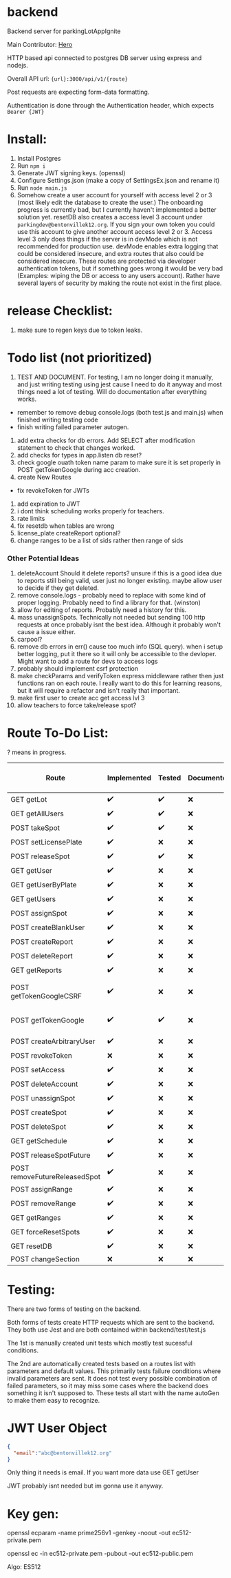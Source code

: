 # backend

Backend server for parkingLotAppIgnite

Main Contributor: [Hero](https://github.com/TheHeroBrine422)

HTTP based api connected to postgres DB server using express and nodejs.

Overall API url: `{url}:3000/api/v1/{route}`

Post requests are expecting form-data formatting.

Authentication is done through the Authentication header, which expects `Bearer {JWT}`

# Install:

1. Install Postgres
2. Run `npm i`
3. Generate JWT signing keys. (openssl)
4. Configure Settings.json (make a copy of SettingsEx.json and rename it)
5. Run `node main.js`
6. Somehow create a user account for yourself with access level 2 or 3 (most likely edit the database to create the user.) The onboarding progress is currently bad, but I currently haven't implemented a better solution yet. resetDB also creates a access level 3 account under `parkingdev@bentonvillek12.org`. If you sign your own token you could use this account to give another account access level 2 or 3. Access level 3 only does things if the server is in devMode which is not recommended for production use. devMode enables extra logging that could be considered insecure, and extra routes that also could be considered insecure. These routes are protected via developer authentication tokens, but if something goes wrong it would be very bad (Examples: wiping the DB or access to any users account). Rather have several layers of security by making the route not exist in the first place.

# release Checklist:

1. make sure to regen keys due to token leaks.

# Todo list (not prioritized)

1. TEST AND DOCUMENT. For testing, I am no longer doing it manually, and just writing testing using jest cause I need to do it anyway and most things need a lot of testing. Will do documentation after everything works.
  * remember to remove debug console.logs (both test.js and main.js) when finished writing testing code
  * finish writing failed parameter autogen.
1. add extra checks for db errors. Add SELECT after modification statement to check that changes worked.
1. add checks for types in app.listen db reset?
1. check google ouath token name param to make sure it is set properly in POST getTokenGoogle during acc creation.
1. create New Routes
  * fix revokeToken for JWTs
1. add expiration to JWT
1. i dont think scheduling works properly for teachers.
1. rate limits
1. fix resetdb when tables are wrong
1. license_plate createReport optional?
1. change ranges to be a list of sids rather then range of sids

### Other Potential Ideas

1. deleteAccount Should it delete reports? unsure if this is a good idea due to reports still being valid, user just no longer existing. maybe allow user to decide if they get deleted.
2. remove console.logs - probably need to replace with some kind of proper logging. Probably need to find a library for that. (winston)
3. allow for editing of reports. Probably need a history for this.
4. mass unassignSpots. Technically not needed but sending 100 http requests at once probably isnt the best idea. Although it probably won't cause a issue either.
5. carpool?
6. remove db errors in err() cause too much info (SQL query). when i setup better logging, put it there so it will only be accessible to the devloper. Might want to add a route for devs to access logs
7. probably should implement csrf protection
8. make checkParams and verifyToken express middleware rather then just functions ran on each route. I really want to do this for learning reasons, but it will require a refactor and isn't really that important.
9. make first user to create acc get access lvl 3
10. allow teachers to force take/release spot?

# Route To-Do List:

? means in progress.

| Route                         | Implemented        | Tested             | Documented | Added to Jest (test/test.js) | Added to Jest autoGen | Notes                                                  |
|-------------------------------|--------------------|--------------------|------------|------------------------------|-----------------------|--------------------------------------------------------|
| GET getLot                    | :heavy_check_mark: | :heavy_check_mark: | :x:        | :heavy_check_mark:           | :heavy_check_mark:    |                                                        |
| GET getAllUsers               | :heavy_check_mark: | :heavy_check_mark: | :x:        | :heavy_check_mark:           | :heavy_check_mark:    |                                                        |
| POST takeSpot                 | :heavy_check_mark: | :heavy_check_mark: | :x:        | :heavy_check_mark:           | :heavy_check_mark:    |                                                        |
| POST setLicensePlate          | :heavy_check_mark: | :x:                | :x:        | :x:                          | :heavy_check_mark:    |                                                        |
| POST releaseSpot              | :heavy_check_mark: | :heavy_check_mark: | :x:        | :heavy_check_mark:           | :heavy_check_mark:    |                                                        |
| GET getUser                   | :heavy_check_mark: | :x:                | :x:        | :x:                          | :heavy_check_mark:    |                                                        |
| GET getUserByPlate            | :heavy_check_mark: | :x:                | :x:        | :x:                          | :heavy_check_mark:    |                                                        |
| GET getUsers                  | :heavy_check_mark: | :x:                | :x:        | :x:                          | :heavy_check_mark:    |                                                        |
| POST assignSpot               | :heavy_check_mark: | :x:                | :x:        | :x:                          | :heavy_check_mark:    |                                                        |
| POST createBlankUser          | :heavy_check_mark: | :x:                | :x:        | :x:                          | :heavy_check_mark:    |                                                        |
| POST createReport             | :heavy_check_mark: | :x:                | :x:        | :x:                          | :heavy_check_mark:    |                                                        |
| POST deleteReport             | :heavy_check_mark: | :x:                | :x:        | :x:                          | :heavy_check_mark:    |                                                        |
| GET getReports                | :heavy_check_mark: | :x:                | :x:        | :x:                          | :heavy_check_mark:    |                                                        |
| POST getTokenGoogleCSRF       | :heavy_check_mark: | :x:                | :x:        | NA (puppeteer maybe?)        |                       | not really being used other then googleSignInTest.html |
| POST getTokenGoogle           | :heavy_check_mark: | :heavy_check_mark: | :x:        | NA (puppeteer maybe?)        |                       |                                                        |
| POST createArbitraryUser      | :heavy_check_mark: | :x:                | :x:        | :x:                          |                       |                                                        |
| POST revokeToken              | :x:                | :x:                | :x:        | :x:                          | :heavy_check_mark:    |                                                        |
| POST setAccess                | :heavy_check_mark: | :x:                | :x:        | :x:                          | :heavy_check_mark:    |                                                        |
| POST deleteAccount            | :heavy_check_mark: | :x:                | :x:        | :x:                          | :heavy_check_mark:    |                                                        |
| POST unassignSpot             | :heavy_check_mark: | :x:                | :x:        | :x:                          | :heavy_check_mark:    |                                                        |
| POST createSpot               | :heavy_check_mark: | :x:                | :x:        | :x:                          |                       |                                                        |
| POST deleteSpot               | :heavy_check_mark: | :x:                | :x:        | :x:                          |                       |                                                        |
| GET getSchedule               | :heavy_check_mark: | :x:                | :x:        | :x:                          | :heavy_check_mark:    |                                                        |
| POST releaseSpotFuture        | :heavy_check_mark: | :x:                | :x:        | :x:                          | :heavy_check_mark:    |                                                        |
| POST removeFutureReleasedSpot | :heavy_check_mark: | :x:                | :x:        | :x:                          | :heavy_check_mark:    |                                                        |
| POST assignRange              | :heavy_check_mark: | :x:                | :x:        | :x:                          | :heavy_check_mark:    |                                                        |
| POST removeRange              | :heavy_check_mark: | :x:                | :x:        | :x:                          | :heavy_check_mark:    |                                                        |
| GET getRanges                 | :heavy_check_mark: | :x:                | :x:        | :x:                          | :heavy_check_mark:    |                                                        |
| GET forceResetSpots           | :heavy_check_mark: | :x:                | :x:        | :x:                          | :heavy_check_mark:    |                                                        |
| GET resetDB                   | :heavy_check_mark: | :x:                | :x:        | :x:                          |                       |                                                        |
| POST changeSection            | :x:                | :x:                | :x:        | :x:                          |                       |                                                        |

# Testing:

There are two forms of testing on the backend.

Both forms of tests create HTTP requests which are sent to the backend. They both use Jest and are both contained within backend/test/test.js

The 1st is manually created unit tests which mostly test sucessful conditions.

The 2nd are automatically created tests based on a routes list with parameters and default values. This primarily tests failure conditions where invalid parameters are sent. It does not test every possible combination of failed parameters, so it may miss some cases where the backend does something it isn't supposed to. These tests all start with the name autoGen to make them easy to recognize.

# JWT User Object

```json
{
  "email":"abc@bentonvillek12.org"
}
```

Only thing it needs is email. If you want more data use GET getUser

JWT probably isnt needed but im gonna use it anyway.

# Key gen:
openssl ecparam -name prime256v1 -genkey -noout -out ec512-private.pem

openssl ec -in ec512-private.pem -pubout -out ec512-public.pem

Algo: ES512
